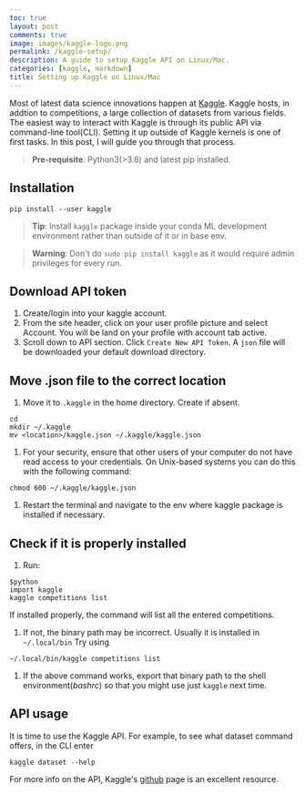 ```yaml
---
toc: true
layout: post
comments: true
image: images/kaggle-logo.png
permalink: /kaggle-setup/
description: A guide to setup Kaggle API on Linux/Mac.
categories: [kaggle, markdown]
title: Setting up Kaggle on Linux/Mac
---
```


Most of latest data science innovations happen at [Kaggle](https://www.kaggle.com).
Kaggle hosts, in addtion to competitions, a large collection of datasets from various
fields. The easiest way to interact with Kaggle is through its public API via command-line
tool(CLI). Setting it up outside of Kaggle kernels is one of first tasks. In this post, I
will guide you through that process.

> **Pre-requisite**: Python3(>3.6) and latest pip installed.

## Installation

```shell
pip install --user kaggle
```

> **Tip**: Install `kaggle` package inside your conda ML development environment rather than outside of
> it or in base env.

> **Warning**: Don't do `sudo pip install kaggle` as it would require admin privileges for
> every run.

## Download API token

1. Create/login into your kaggle account.
1. From the site header, click on your user profile picture and select Account. You will
   be land on your profile with account tab active.
1. Scroll down to API section. Click `Create New API Token`. A `json` file will be
   downloaded your default download directory.

## Move .json file to the correct location

1. Move it to `.kaggle` in the home directory. Create if absent.
```shell
cd
mkdir ~/.kaggle
mv <location>/kaggle.json ~/.kaggle/kaggle.json
```
1. For your security, ensure that other users of your computer do not have read access to your credentials.
On Unix-based systems you can do this with the following command:
```shell
chmod 600 ~/.kaggle/kaggle.json
```
1. Restart the terminal and navigate to the env where kaggle package is installed if necessary.

## Check if it is properly installed

1. Run:
```shell
$python
import kaggle
kaggle competitions list
```
If installed properly, the command will list all the entered competitions.
1. If not, the binary path may be incorrect. Usually it is installed in `~/.local/bin`
Try using
```shell
~/.local/bin/kaggle competitions list
```
1. If the above command works, export that binary path to the shell environment(*bashrc*)
   so that you might use just `kaggle` next time.

## API usage

It is time to use the Kaggle API. For example, to see what dataset command offers, in the CLI enter
```shell
kaggle dataset --help
```
For more info on the API, Kaggle's [github](https://github.com/Kaggle/kaggle-api#commands) page is an excellent resource.

